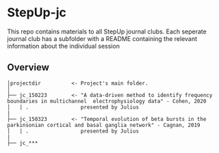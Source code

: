 # StepUp-jc

This repo contains materials to all StepUp journal clubs.
Each seperate journal club has a subfolder with a README containing the relevant information about the individual session

## Overview

```text
│projectdir          <- Project's main folder. 
│
├── jc_150223        <- "A data-driven method to identify frequency boundaries in multichannel  electrophysiology data" - Cohen, 2020
│   | .                 presented by Julius
|
├── jc_150323        <- "Temporal evolution of beta bursts in the parkinsonian cortical and basal ganglia network" - Cagnan, 2019
│   | .                 presented by Julius
|
├── jc_***                   
```
